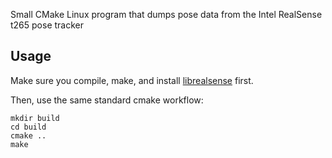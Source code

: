 Small CMake Linux program that dumps pose data from the Intel RealSense t265 pose tracker

## Usage

Make sure you compile, make, and install [librealsense](https://github.com/IntelRealSense/librealsense) first.

Then, use the same standard cmake workflow:

```
mkdir build
cd build
cmake ..
make
```
